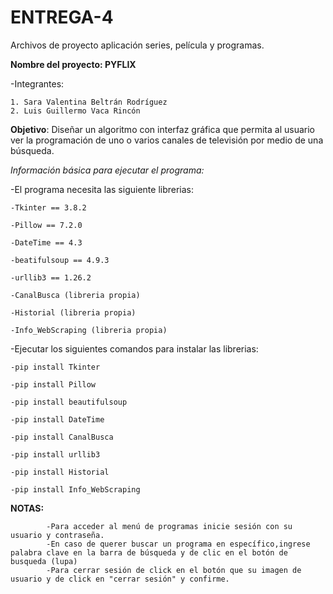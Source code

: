 # ENTREGA-4

Archivos de proyecto aplicación series, película y programas.

**Nombre del proyecto: PYFLIX**

-Integrantes:

    1. Sara Valentina Beltrán Rodríguez
    2. Luis Guillermo Vaca Rincón 

**Objetivo**: Diseñar un algoritmo  con  interfaz gráfica que permita al usuario ver la programación 
de uno o varios canales de televisión por medio de una búsqueda.

*Información básica para ejecutar el programa:*

  -El programa necesita las siguiente librerias: 
  
    -Tkinter == 3.8.2
   
    -Pillow == 7.2.0
    
    -DateTime == 4.3
    
    -beatifulsoup == 4.9.3
    
    -urllib3 == 1.26.2
   
    -CanalBusca (libreria propia)
     
    -Historial (libreria propia)
    
    -Info_WebScraping (libreria propia)
    
  -Ejecutar los siguientes comandos para instalar las librerias:
  
    -pip install Tkinter
    
    -pip install Pillow
    
    -pip install beautifulsoup
    
    -pip install DateTime
    
    -pip install CanalBusca
    
    -pip install urllib3
    
    -pip install Historial
    
    -pip install Info_WebScraping
    
  **NOTAS:**
  
            -Para acceder al menú de programas inicie sesión con su usuario y contraseña.
            -En caso de querer buscar un programa en específico,ingrese palabra clave en la barra de búsqueda y de clic en el botón de busqueda (lupa)
            -Para cerrar sesión de click en el botón que su imagen de usuario y de click en "cerrar sesión" y confirme.
  
